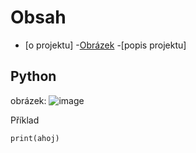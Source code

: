 # Obsah
- [o projektu]
-[Obrázek](#obrázek)
-[popis projektu]
## Python
obrázek: ![image](https://github.com/user-attachments/assets/8fa8830a-3076-45ed-b591-891ead5df8f8)

Příklad
```
print(ahoj)
```
